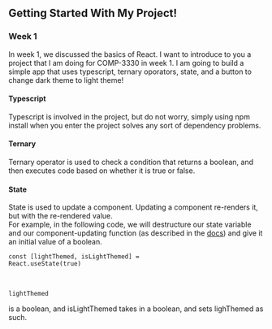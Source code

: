 ## Getting Started With My Project!

### Week 1

In week 1, we discussed the basics of React. I want to introduce to you a project that I am doing for COMP-3330 in week 1. I am going to build a simple app that uses typescript, ternary oporators, state, and a button to change dark theme to light theme!

#### Typescript

Typescript is involved in the project, but do not worry, simply using npm install when you enter the project solves any sort of dependency problems.

#### Ternary

Ternary operator is used to check a condition that returns a boolean, and then executes code based on whether it is true or false.

#### State

State is used to update a component. Updating a component re-renders it, but with the re-rendered value. </br>
For example, in the following code, we will destructure our state variable and our component-updating function (as described in the [docs](https://reactjs.org/docs/hooks-state.html)) and give it an initial value of a boolean.
</br>

<code>const [lightThemed, isLightThemed] = React.useState(true)</code>

</br>

<pre><code>lightThemed</code></pre> is a boolean, and isLightThemed takes in a boolean, and sets lighThemed as such.
